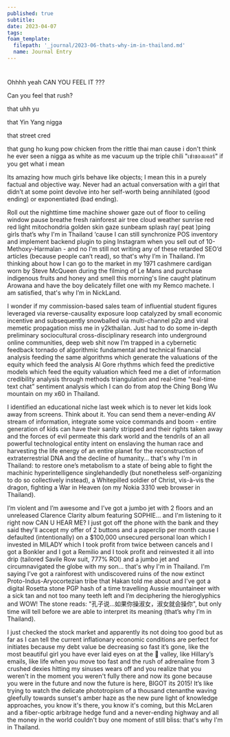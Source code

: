 ```yaml
---
published: true
subtitle:
date: 2023-04-07
tags:
foam_template:
  filepath: '_journal/2023-06-thats-why-im-in-thailand.md'
  name: Journal Entry
---
```


# 
Ohhhh yeah CAN YOU FEEL IT ???

Can you feel that rush?

that uhh yu

that Yin Yang nigga

that street cred

that gung ho kung pow chicken from the rittle thai man cause i don't think he ever seen a nigga as white as me vacuum up the triple chili "เข่าของแคลร์" if you get what i mean

Its amazing how much girls behave like objects; I mean this in a purely factual and objective way. Never had an actual conversation with a girl that didn’t at some point devolve into her self-worth being annihilated (good ending) or exponentiated (bad ending).

Roll out the nighttime time machine shower gaze out of floor to ceiling window pause breathe fresh rainforest air tree cloud weather sunrise red red light mitochondria golden skin gaze sunbeam splash ray( peat )ping girls that’s why I'm in Thailand ‘cause I can still synchronize POS inventory and implement backend plugin to ping Instagram when you sell out of 10-Methoxy-Harmalan - and no I'm still not writing any of these retarded SEO’d articles (because people can’t read), so that's why I’m in Thailand. I’m thinking about how I can go to the market in my 1971 cashmere cardigan worn by Steve McQueen during the filming of Le Mans and purchase indigenous fruits and honey and smell this morning's line caught platinum Arowana and have the boy delicately fillet one with my Remco machete. I am satisfied, that's why I’m in NickLand.

I wonder if my commission-based sales team of influential student figures leveraged via reverse-causality exposure loop catalyzed by small economic incentive and subsequently snowballed via multi-channel p2p and viral memetic propagation miss me in y2kthailan. Just had to do some in-depth preliminary sociocultural cross-disciplinary research into underground online communities, deep web shit now I’m trapped in a cybernetic feedback tornado of algorithmic fundamental and technical financial analysis feeding the same algorithms which generate the valuations of the equity which feed the analysis Al Gore rhythms which feed the predictive models which feed the equity valuation which feed me a diet of information credibility analysis through methods triangulation and real-time “real-time text chat” sentiment analysis which I can do from atop the Ching Bong Wu mountain on my x60 in Thailand.

I identified an educational niche last week which is to never let kids look away from screens. Think about it. You can send them a never-ending AV stream of information, integrate some voice commands and boom - entire generation of kids can have their sanity stripped and their rights taken away and the forces of evil permeate this dark world and the tendrils of an all powerful technological entity intent on enslaving the human race and harvesting the life energy of an entire planet for the reconstruction of extraterrestrial DNA and the decline of humanity... that's why I'm in Thailand: to restore one’s metabolism to a state of being able to fight the machinic hyperintelligence singlehandedly (but nonetheless self-organizing to do so collectively instead), a Whitepilled soldier of Christ, vis-à-vis the dragon, fighting a War in Heaven (on my Nokia 3310 web browser in Thailand).

I’m violent and I’m awesome and I’ve got a jumbo jet with 2 floors and an unreleased Clarence Clarity album featuring SOPHIE... and I'm listening to it right now CAN U HEAR ME? I just got off the phone with the bank and they said they'll accept my offer of 2 buttons and a paperclip per month cause I defaulted (intentionally) on a $100,000 unsecured personal loan which I invested in MILADY which I took profit from twice between cancels and I got a Bonkler and I got a Remilio and I took profit and reinvested it all into drip (tailored Savile Row suit, 777% ROI) and a jumbo jet and circumnavigated the globe with my son... that's why I'm in Thailand. I'm saying I’ve got a rainforest with undiscovered ruins of the now extinct Proto-Indus-Aryocortezian tribe that Hakan told me about and I've got a digital Rosetta stone PGP hash of a time travelling Aussie mountaineer with a sick tan and not too many teeth left and I’m deciphering the hieroglyphics and WOW! The stone reads: "孔子说...如果你操淑女，淑女就会操你", but only time will tell before we are able to interpret its meaning (that’s why I’m in Thailand).

I just checked the stock market and apparently its not doing too good but as far as I can tell the current inflationary economic conditions are perfect for initiates because my debt value be decreasing so fast it’s gone, like the most beautiful girl you have ever laid eyes on at the 🦋 valley, like Hillary’s emails, like life when you move too fast and the rush of adrenaline from 3 crushed dexies hitting my sinuses wears off and you realize that you weren't in the moment you weren't fully there and now its gone because you were in the future and now the future is here, BIGOT its 2015! It’s like trying to watch the delicate phototropism of a thousand ctenanthe waving gleefully towards sunset's amber haze as the new pure light of knowledge approaches, you know it's there, you know it's coming, but this McLaren and a fiber-optic arbitrage hedge fund and a never-ending highway and all the money in the world couldn't buy one moment of still bliss: that's why I'm in Thailand.